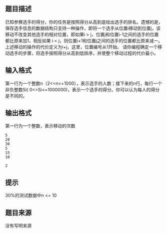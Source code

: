 


## 题目描述
已知参赛选手的得分，你的任务是按照得分从高到底给出选手的排名。遗憾的是，保存选手信息的数据结构只支持一种操作，即将一个选手从位置i移动到位置j，该移动不改变其他选手的相对位置，即如果i > j，位置j和位置i-1之间的选手的位置都比原来加1，相反如果 i < j，则位置i+1和位置j之间的选手的位置都比原来减一。上述移动的操作的代价定义为i+j，这里，位置编号从1开始。
请你编程确定一个移动选手的步骤，将选手按照得分从高到低排序，并使整个移动过程的代价最小。
## 输入格式
第一行为一个整数n（2<=n<=1000），表示选手的人数；接下来的n行，每行一个非负整数Si( 0<=Si<=1000000)，表示一个选手的得分。你可以认为每人的得分是不同的。
## 输出格式
第一行为一个整数，表示移动的次数

```input1
5
20
30
5
15
10

```
```output1
2
```

## 提示
30%的测试数据中n <= 10
## 题目来源
没有写明来源


